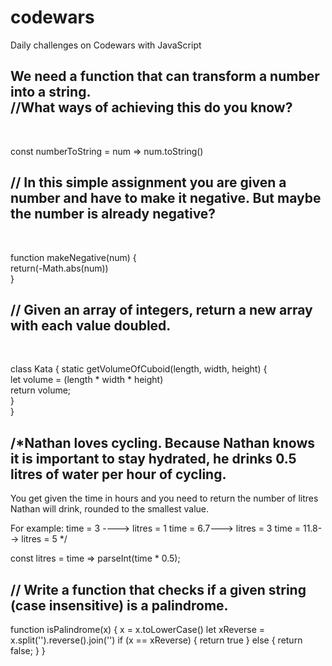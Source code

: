 # codewars
Daily challenges on Codewars with JavaScript


<h2>We need a function that can transform a number into a string.<br>
//What ways of achieving this do you know?</h2><br>

const numberToString = num => num.toString()


<h2>// In this simple assignment you are given a number and have to make it negative. But maybe the number is already negative?</h2><br>

function makeNegative(num) {<br>
  return(-Math.abs(num))<br>
}

<h2>// Given an array of integers, return a new array with each value doubled. </h2><br>

class Kata {
  static getVolumeOfCuboid(length, width, height) {<br>
    let volume = (length * width * height)<br>
    return volume;<br>
  }<br>
}

<h2> /*Nathan loves cycling.
Because Nathan knows it is important to stay hydrated, he drinks 0.5 litres of water per hour of cycling.</h2>
You get given the time in hours and you need to return the number of litres Nathan will drink, rounded to the smallest value.

For example:
time = 3 ----> litres = 1
time = 6.7---> litres = 3
time = 11.8--> litres = 5
*/

const litres = time => parseInt(time * 0.5);


<h2> // Write a function that checks if a given string (case insensitive) is a palindrome.</h2>
  
function isPalindrome(x) {
 x = x.toLowerCase()
 let xReverse = x.split('').reverse().join('')
 if (x == xReverse) {
   return true
 } else {
   return false;
 }
}


